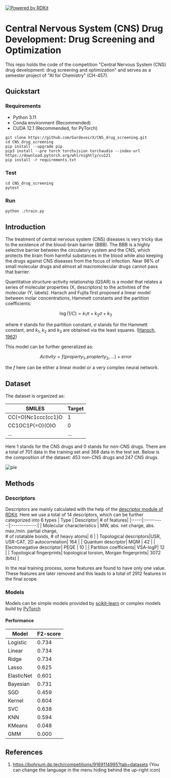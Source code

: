 [![Powered by RDKit](https://img.shields.io/badge/Powered%20by-RDKit-3838ff.svg?logo=data:image/png;base64,iVBORw0KGgoAAAANSUhEUgAAABAAAAAQBAMAAADt3eJSAAAABGdBTUEAALGPC/xhBQAAACBjSFJNAAB6JgAAgIQAAPoAAACA6AAAdTAAAOpgAAA6mAAAF3CculE8AAAAFVBMVEXc3NwUFP8UPP9kZP+MjP+0tP////9ZXZotAAAAAXRSTlMAQObYZgAAAAFiS0dEBmFmuH0AAAAHdElNRQfmAwsPGi+MyC9RAAAAQElEQVQI12NgQABGQUEBMENISUkRLKBsbGwEEhIyBgJFsICLC0iIUdnExcUZwnANQWfApKCK4doRBsKtQFgKAQC5Ww1JEHSEkAAAACV0RVh0ZGF0ZTpjcmVhdGUAMjAyMi0wMy0xMVQxNToyNjo0NyswMDowMDzr2J4AAAAldEVYdGRhdGU6bW9kaWZ5ADIwMjItMDMtMTFUMTU6MjY6NDcrMDA6MDBNtmAiAAAAAElFTkSuQmCC)](https://www.rdkit.org/)
# Central Nervous System (CNS) Drug Development: Drug Screening and Optimization
This repo holds the code of the competition "Central Nervous System (CNS) drug development: drug screening and optimization" and serves as a semester project of "AI for Chemistry" (CH-457).

## Quickstart
### Requirements
- Python 3.11
- Conda environment (Recommended)
- CUDA 12.1 (Recommended, for PyTorch)

```shell
git clone https://github.com/GardevoirX/CNS_drug_screening.git
cd CNS_drug_screening
pip install --upgrade pip
pip3 install --pre torch torchvision torchaudio --index-url https://download.pytorch.org/whl/nightly/cu121
pip install -r requirements.txt
```

### Test
``` shell
cd CNS_drug_screening
pytest
```

### Run
``` shell
python ./train.py
```

## Introduction
The treatment of central nervous system (CNS) diseases is very tricky due to the existence of the blood-brain barrier (BBB). The BBB is a highly selective barrier between the circulatory system and the CNS, which protects the brain from harmful substances in the blood while also keeping the drugs against CNS diseases from the focus of infection. Near 98% of small molecular drugs and almost all macromolecular drugs cannot pass that barrier.

Quantitative structure-activity relationship (QSAR) is a model that relates a series of molecular properties (X, descriptors) to the activities of the molecular (Y, labels). Hansch and Fujita first proposed a linear model between molar concentrations, Hammett constants and the partition coefficients:

$$\log(1/C) = k_1 \pi + k_2 \sigma + k_3$$

where $\pi$ stands for the partition constant, $\sigma$ stands for the Hammett constant, and $k_1$, $k_2$ and $k_3$ are obtained via the least squares. ([Hansch, 1962](https://doi.org/10.1021/ar50020a002))

This model can be further generalized as:

$$Activity = f(property_1, propterty_2, ...) + error$$

the $f$ here can be either a linear model or a very complex neural network.

## Dataset
The dataset is organized as:

| SMILES             | Target |
|--------------------|--------|
| CC(=O)Nc1ccc(cc1)O | 1      |
| CC1OC1P(=O)(O)O    | 0      |
| ...                | ...    |

Here 1 stands for the CNS drugs and 0 stands for non-CNS drugs. There are a total of 701 data in the training set and 368 data in the test set. Below is the composition of the dataset: 453 non-CNS drugs and 247 CNS drugs.

![pie](https://github.com/GardevoirX/CNS_drug_screening/assets/92628709/71029b5a-a983-476c-9099-71ff6a933013)


## Methods

### Descriptors
Descriptors are mainly calculated with the help of the [descriptor module of RDKit](https://www.rdkit.org/docs/source/rdkit.Chem.Descriptors.html). Here we use a total of 14 descriptors, which can be further categorized into 6 types
| Type | Descriptor| # of features|
|:----:|:---------:|:------------:|
| Molecular characteristics | MW, abs. net charge, abs. max./min. partial charge,<br /> # of rotatable bonds, # of heavy atoms| 6 |
| Topological descriptors|USR, USR-CAT, 2D autocorrelation| 164 |
| Quantum descriptor| MQM | 42 |
| Electronegative descriptor| PEQE | 10 |
| Partition coefficients| VSA-logP| 12 |
| Topological fingerprints| topological torsion, Morgan fingerprints| 3072 (bits) |

In the real training process, some features are found to have only one value. These features are later removed and this leads to a total of 2912 features in the final scope.

### Models
Models can be simple models provided by [scikit-learn](https://scikit-learn.org/stable/) or complex models build by [PyTorch](https://pytorch.org/)

#### Performance
|Model | F2-score |
|------|----------|
|Logistic|0.734   |
|Linear|0.734     |
|Ridge |0.734     |
|Lasso |0.625     |
|ElasticNet|0.601 |
|Bayesian|0.731   |
|SGD   |0.459     |
|Kernel|0.604     |
|SVC   |0.638     |
|KNN   |0.594     |
|KMeans|0.048     |
|GMM   |0.000     |

## References
1. https://bohrium.dp.tech/competitions/9169114995?tab=datasets (You can change the language in the menu hiding behind the up-right icon)
